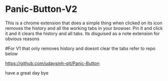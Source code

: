 # Panic-Button-V2
This is a chrome extension that does a simple thing when clicked on its icon removes the history and all the working tabs in your browser. Pin it and click it and it clears the history and all tabs. Its disguised as a note extension for obvious reasons



#For V1 that only removes history and doesnt clear the tabs refer to repo below

https://github.com/udaysinh-git/Panic-Button



have a great day bye
